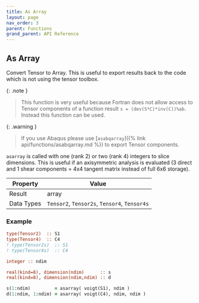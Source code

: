 ```yaml
---
title: As Array
layout: page
nav_order: 3
parent: Functions
grand_parent: API Reference
---
```


## As Array

Convert Tensor to Array. This is useful to export results back to the code which is not using the tensor toolbox.

{: .note }
> This function is very useful because Fortran does not allow access to Tensor components of a function result `s = (dev(S*C)*inv(C))%ab`. Instead this function can be used.

{: .warning }
> If you use Abaqus please use [`asabqarray`]({% link api/functions/asabqarray.md %}) to export Tensor components.

`asarray` is called with one (rank 2) or two (rank 4) integers to slice dimensions. This is useful if an axisymmetric analysis is evaluated (3 direct and 1 shear components = 4x4 tangent matrix instead of full 6x6 storage).

| Property   | Value                  |
| ---        | ---                    |
| Result     | array                  |
| Data Types | `Tensor2`, `Tensor2s`, `Tensor4`, `Tensor4s`  |

### Example

```fortran
type(Tensor2)  :: S1
type(Tensor4)  :: C4
! type(Tensor2s)  :: S1
! type(Tensor4s)  :: C4

integer :: ndim

real(kind=8), dimension(ndim)      :: s
real(kind=8), dimension(ndim,ndim) :: d

s(1:ndim)         = asarray( voigt(S1), ndim )
d(1:ndim, 1:ndim) = asarray( voigt(C4), ndim, ndim )
```
